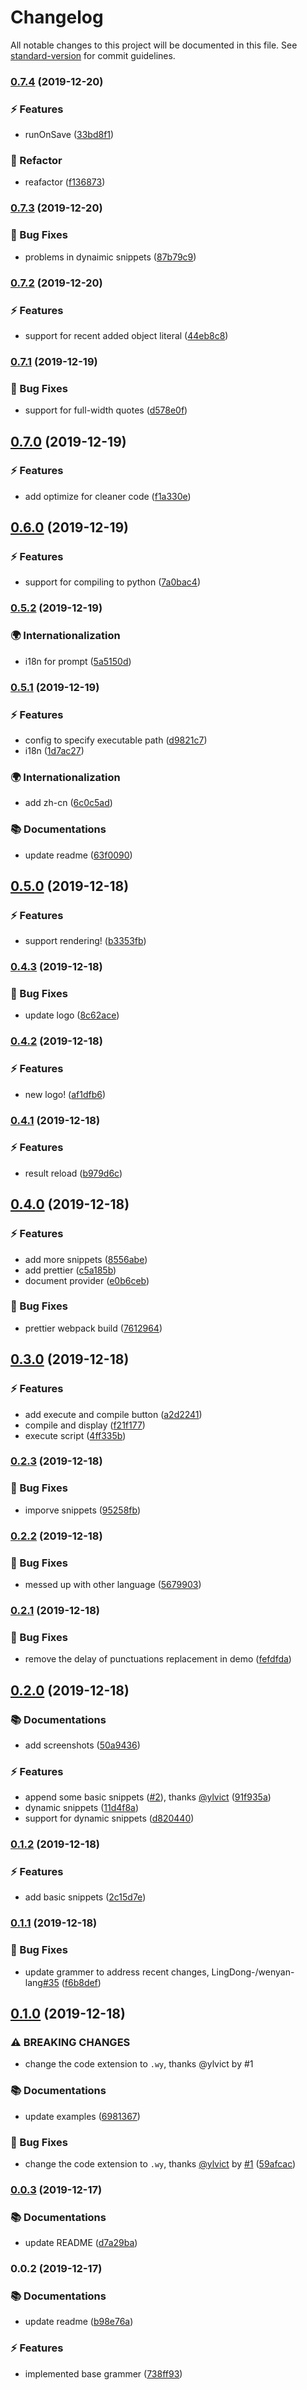 # Changelog

All notable changes to this project will be documented in this file. See [standard-version](https://github.com/conventional-changelog/standard-version) for commit guidelines.

### [0.7.4](https://github.com/antfu/wenyan-lang-vscode/compare/v0.7.3...v0.7.4) (2019-12-20)


### ⚡ Features

* runOnSave ([33bd8f1](https://github.com/antfu/wenyan-lang-vscode/commit/33bd8f1a117159bdc3dce966a6d30cc202433210))


### 🔮 Refactor

* reafactor ([f136873](https://github.com/antfu/wenyan-lang-vscode/commit/f136873f5abbdc05ccaefcff6e50b2183182700a))

### [0.7.3](https://github.com/antfu/wenyan-lang-vscode/compare/v0.7.2...v0.7.3) (2019-12-20)


### 🐞 Bug Fixes

* problems in dynaimic snippets ([87b79c9](https://github.com/antfu/wenyan-lang-vscode/commit/87b79c9ef0ce121c1211fe7393a23f8b8241be85))

### [0.7.2](https://github.com/antfu/wenyan-lang-vscode/compare/v0.7.1...v0.7.2) (2019-12-20)


### ⚡ Features

* support for recent added object literal ([44eb8c8](https://github.com/antfu/wenyan-lang-vscode/commit/44eb8c8625386c5a187006878230cb00b6518580))

### [0.7.1](https://github.com/antfu/wenyan-lang-vscode/compare/v0.7.0...v0.7.1) (2019-12-19)


### 🐞 Bug Fixes

* support for full-width quotes ([d578e0f](https://github.com/antfu/wenyan-lang-vscode/commit/d578e0f82b4dcdc4c6ac11e59beee2df54c6baee))

## [0.7.0](https://github.com/antfu/wenyan-lang-vscode/compare/v0.6.0...v0.7.0) (2019-12-19)


### ⚡ Features

* add optimize for cleaner code ([f1a330e](https://github.com/antfu/wenyan-lang-vscode/commit/f1a330e1e6e7f9d22a4a6cdf5a8142499d6bf712))

## [0.6.0](https://github.com/antfu/wenyan-lang-vscode/compare/v0.5.2...v0.6.0) (2019-12-19)


### ⚡ Features

* support for compiling to python ([7a0bac4](https://github.com/antfu/wenyan-lang-vscode/commit/7a0bac4ecbaf8a02fa97e28e96f9c46bf3e9abf2))

### [0.5.2](https://github.com/antfu/wenyan-lang-vscode/compare/v0.5.1...v0.5.2) (2019-12-19)


### 🌍 Internationalization

* i18n for prompt ([5a5150d](https://github.com/antfu/wenyan-lang-vscode/commit/5a5150dd67dd379aeb99c15d3be44872028e4fcc))

### [0.5.1](https://github.com/antfu/wenyan-lang-vscode/compare/v0.5.0...v0.5.1) (2019-12-19)


### ⚡ Features

* config to specify executable path ([d9821c7](https://github.com/antfu/wenyan-lang-vscode/commit/d9821c740b18611c7fbb50c82c97035ba6cd8342))
* i18n ([1d7ac27](https://github.com/antfu/wenyan-lang-vscode/commit/1d7ac2707677373d315f23b8c0de632855905168))


### 🌍 Internationalization

* add zh-cn ([6c0c5ad](https://github.com/antfu/wenyan-lang-vscode/commit/6c0c5ad70b3dec6c55eb737a833800d6e22d884b))


### 📚 Documentations

* update readme ([63f0090](https://github.com/antfu/wenyan-lang-vscode/commit/63f0090d4ec9e7bfcd7cb09c2756f17a94d82180))

## [0.5.0](https://github.com/antfu/wenyan-lang-vscode/compare/v0.4.3...v0.5.0) (2019-12-18)


### ⚡ Features

* support rendering! ([b3353fb](https://github.com/antfu/wenyan-lang-vscode/commit/b3353fb357ee6052c77d2d325a56eee42c440a4d))

### [0.4.3](https://github.com/antfu/wenyan-lang-vscode/compare/v0.4.2...v0.4.3) (2019-12-18)


### 🐞 Bug Fixes

* update logo ([8c62ace](https://github.com/antfu/wenyan-lang-vscode/commit/8c62ace32e27a0b12f03465e821a02cacf9599ca))

### [0.4.2](https://github.com/antfu/wenyan-lang-vscode/compare/v0.4.1...v0.4.2) (2019-12-18)


### ⚡ Features

* new logo! ([af1dfb6](https://github.com/antfu/wenyan-lang-vscode/commit/af1dfb6ad9f1b492e0b02fd84739b8ce23563bec))

### [0.4.1](https://github.com/antfu/wenyan-lang-vscode/compare/v0.4.0...v0.4.1) (2019-12-18)


### ⚡ Features

* result reload ([b979d6c](https://github.com/antfu/wenyan-lang-vscode/commit/b979d6caf67af02d2549b2e11b7bdf20e4962e98))

## [0.4.0](https://github.com/antfu/wenyan-lang-vscode/compare/v0.3.0...v0.4.0) (2019-12-18)


### ⚡ Features

* add more snippets ([8556abe](https://github.com/antfu/wenyan-lang-vscode/commit/8556abee4877c26224b9c4a61d5ad767bbad0843))
* add prettier ([c5a185b](https://github.com/antfu/wenyan-lang-vscode/commit/c5a185b69f3d471d00a70726cb6289577bcd1c43))
* document provider ([e0b6ceb](https://github.com/antfu/wenyan-lang-vscode/commit/e0b6cebe0eab8e5714dfc526c7eec804034ae4a7))


### 🐞 Bug Fixes

* prettier webpack build ([7612964](https://github.com/antfu/wenyan-lang-vscode/commit/761296481cc5308446246d57f34df92131cdf100))

## [0.3.0](https://github.com/antfu/wenyan-lang-vscode/compare/v0.2.3...v0.3.0) (2019-12-18)


### ⚡ Features

* add execute and compile button ([a2d2241](https://github.com/antfu/wenyan-lang-vscode/commit/a2d224137d01b3f0cabafef08cc79e2137be21aa))
* compile and display ([f21f177](https://github.com/antfu/wenyan-lang-vscode/commit/f21f1771622c91207da9a2fd66c7d9482a8a89cb))
* execute script ([4ff335b](https://github.com/antfu/wenyan-lang-vscode/commit/4ff335bcf669dcd8963408caa8423be3c681073e))

### [0.2.3](https://github.com/antfu/wenyan-lang-vscode/compare/v0.2.2...v0.2.3) (2019-12-18)


### 🐞 Bug Fixes

* imporve snippets ([95258fb](https://github.com/antfu/wenyan-lang-vscode/commit/95258fb6915380a25b817200034bf8deca3f6a1a))

### [0.2.2](https://github.com/antfu/wenyan-lang-vscode/compare/v0.2.1...v0.2.2) (2019-12-18)


### 🐞 Bug Fixes

* messed up with other language ([5679903](https://github.com/antfu/wenyan-lang-vscode/commit/5679903d9c0e711dc73031a143867a8d2065c24a))

### [0.2.1](https://github.com/antfu/wenyan-lang-vscode/compare/v0.2.0...v0.2.1) (2019-12-18)


### 🐞 Bug Fixes

* remove the delay of punctuations replacement in demo ([fefdfda](https://github.com/antfu/wenyan-lang-vscode/commit/fefdfda70bb5a8a6203150fcdd47be956c787cfd))

## [0.2.0](https://github.com/antfu/wenyan-lang-vscode/compare/v0.1.2...v0.2.0) (2019-12-18)


### 📚 Documentations

* add screenshots ([50a9436](https://github.com/antfu/wenyan-lang-vscode/commit/50a94364f037d9d985ef312e8c5bd0159b30dac1))


### ⚡ Features

* append some basic snippets ([#2](https://github.com/antfu/wenyan-lang-vscode/issues/2)), thanks [@ylvict](https://github.com/ylvict) ([91f935a](https://github.com/antfu/wenyan-lang-vscode/commit/91f935a87fc6a73f036df9a4ab47d2cc21c85832))
* dynamic snippets ([11d4f8a](https://github.com/antfu/wenyan-lang-vscode/commit/11d4f8a0fe361e2d2adf6bb740aa4bdb133b3cc9))
* support for dynamic snippets ([d820440](https://github.com/antfu/wenyan-lang-vscode/commit/d820440cc29978d83b5112caece0a520159bd353))

### [0.1.2](https://github.com/antfu/wenyan-lang-vscode/compare/v0.1.1...v0.1.2) (2019-12-18)


### ⚡ Features

* add basic snippets ([2c15d7e](https://github.com/antfu/wenyan-lang-vscode/commit/2c15d7e6d7aa0019fa0f427dc0c930e95b6eedd3))

### [0.1.1](https://github.com/antfu/wenyan-lang-vscode/compare/v0.1.0...v0.1.1) (2019-12-18)


### 🐞 Bug Fixes

* update grammer to address recent changes, LingDong-/wenyan-lang[#35](https://github.com/antfu/wenyan-lang-vscode/issues/35) ([f6b8def](https://github.com/antfu/wenyan-lang-vscode/commit/f6b8deff6e3d4228329de7fc4737d42d7aa76d57))

## [0.1.0](https://github.com/antfu/wenyan-lang-vscode/compare/v0.0.3...v0.1.0) (2019-12-18)


### ⚠ BREAKING CHANGES

* change the code extension to `.wy`, thanks @ylvict by #1

### 📚 Documentations

* update examples ([6981367](https://github.com/antfu/wenyan-lang-vscode/commit/6981367085109f9f4353a351af8d2e9d5ecad176))


### 🐞 Bug Fixes

* change the code extension to `.wy`, thanks [@ylvict](https://github.com/ylvict) by [#1](https://github.com/antfu/wenyan-lang-vscode/issues/1) ([59afcac](https://github.com/antfu/wenyan-lang-vscode/commit/59afcacf61ca326cb29e4c7174214a4123eab412))

### [0.0.3](https://github.com/antfu/wenyan-lang-vscode/compare/v0.0.2...v0.0.3) (2019-12-17)


### 📚 Documentations

* update README ([d7a29ba](https://github.com/antfu/wenyan-lang-vscode/commit/d7a29bacdbb0aed3bf65af5bbc59662df6f01555))

### 0.0.2 (2019-12-17)


### 📚 Documentations

* update readme ([b98e76a](https://github.com/antfu/wenyan-lang-vscode/commit/b98e76a6ed482a80a5d13f340a41ec742544496e))


### ⚡ Features

* implemented base grammer ([738ff93](https://github.com/antfu/wenyan-lang-vscode/commit/738ff9353d2a6b75a332833600ec18e221a33bf7))
